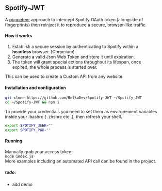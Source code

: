 ## Spotify-JWT
 A [puppeteer](https://github.com/puppeteer/puppeteer) approach to intercept Spotify OAuth token (alongside of fingerprints) then reinject it to reproduce a secure, browser-like traffic.
#### How it works
1. Establish a secure session by authenticating to Spotify within a **headless** browser. (Chromium)
1. Generate a valid Json Web Token and store it until expiration.
1. The token will grant special actions throughout its lifespan, once expired, the whole process is started over.

This can be used to create a Custom API from any website. <br>
#### Installation and configuration
```bash
git clone https://github.com/BelkaDev/Spotify-JWT ~/Spotify-JWT
cd ~/Spotify-JWT && npm i
```
To provide your credentials you need to set them as environement variables inside your .bashrc ( .zhshrc etc..), then refresh your shell. <br>
``` bash
export SPOTIFY_USER=""
export SPOTIFY_PWD=""
```
#### Running
Manually grab your access token: <br>
`node index.js` <br>
More examples including an automated API call can be found in the project.

##### todo:
* add demo
